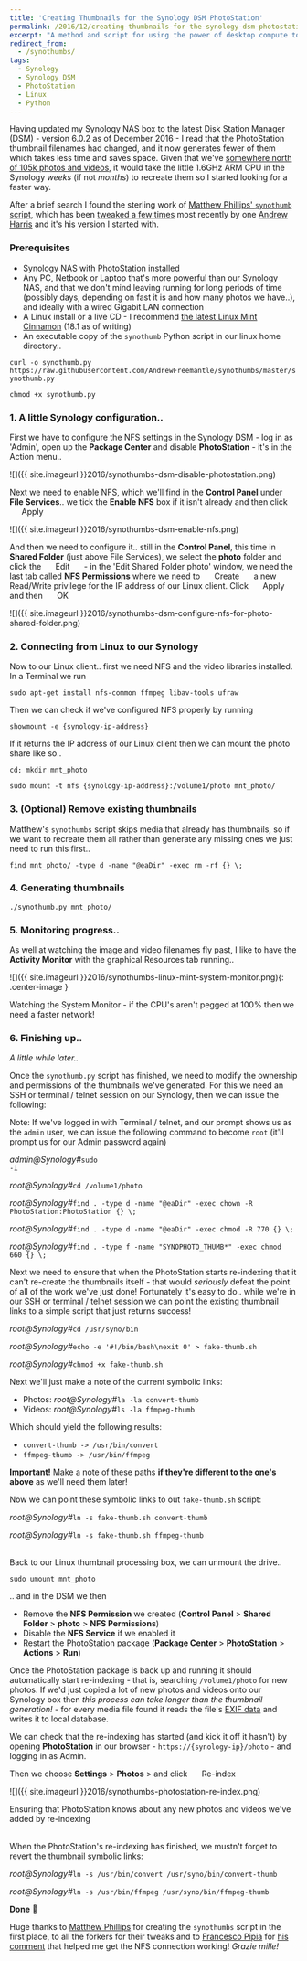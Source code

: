 ```yaml
---
title: 'Creating Thumbnails for the Synology DSM PhotoStation'
permalink: /2016/12/creating-thumbnails-for-the-synology-dsm-photostation/
excerpt: "A method and script for using the power of desktop compute to generate or regenerate photo thumbnails for Synology's PhotoStation"
redirect_from:
  - /synothumbs/
tags:
  - Synology
  - Synology DSM
  - PhotoStation
  - Linux
  - Python
---
```


Having updated my Synology NAS box to the latest Disk Station Manager (DSM) - version 6.0.2 as of December 2016 - I read that the PhotoStation thumbnail filenames had changed, and it now generates fewer of them which takes less time and saves space. Given that we've [somewhere north of 105k photos and videos](https://twoyeartrip.com/blog/2015/05/two-years-of-travel-in-numbers-stats-round-up/), it would take the little 1.6GHz ARM CPU in the Synology *weeks* (if not *months*) to recreate them so I started looking for a faster way.

After a brief search I found the sterling work of [Matthew Phillips' `synothumb` script](https://www.phillips321.co.uk/2012/04/08/creating-thumbnails-for-the-synology-diskstation-photostation/), which has been [tweaked a few times](https://github.com/phillips321/synothumbs/network) most recently by one [Andrew Harris](https://www.drew-harris.com) and it's his version I started with.


### Prerequisites

* <i class="fa fa-fw fa-server"></i> Synology NAS with PhotoStation installed
* <i class="fa fa-fw fa-laptop"></i> Any PC, Netbook or Laptop that's more powerful than our Synology NAS, and that we don't mind leaving running for long periods of time (possibly days, depending on fast it is and how many photos we have..), and ideally with a wired Gigabit LAN connection
* <i class="fa fa-fw fa-linux"></i> A Linux install or a live CD - I recommend [the latest Linux Mint Cinnamon](https://linuxmint.com/download.php) (18.1 as of writing)
* <i class="fa fa-fw fa-file-code-o"></i> An executable copy of the `synothumb` Python script in our linux home directory..

<i class="fa fa-terminal"></i>`curl -o synothumb.py https://raw.githubusercontent.com/AndrewFreemantle/synothumbs/master/synothumb.py`

<i class="fa fa-terminal"></i>`chmod +x synothumb.py`

### 1. A little Synology configuration..
First we have to configure the NFS settings in the Synology DSM - log in as 'Admin', open up the **Package Center** and disable **PhotoStation** - it's in the Action menu..

![]({{ site.imageurl }}2016/synothumbs-dsm-disable-photostation.png)
<figcaption></figcaption>

Next we need to enable NFS, which we'll find in the **Control Panel** under **File Services**.. we tick the **Enable NFS** box if it isn't already and then click <span class="btn btn--info" style="display:inline-block;padding:0 1.5em;">Apply</span>

![]({{ site.imageurl }}2016/synothumbs-dsm-enable-nfs.png)
<figcaption></figcaption>

And then we need to configure it.. still in the **Control Panel**, this time in **Shared Folder** (just above File Services), we select the **photo** folder and click the <span class="btn btn--primary" style="display:inline-block;padding:0 1.5em;">Edit</span> - in the 'Edit Shared Folder photo' window, we need the last tab called **NFS Permissions** where we need to <span class="btn btn--primary" style="display:inline-block;padding:0 1.5em;">Create</span> a new Read/Write privilege for the IP address of our Linux client. Click <span class="btn btn--info" style="display:inline-block;padding:0 1.5em;">Apply</span> and then <span class="btn btn--info" style="display:inline-block;padding:0 1.5em;">OK</span>

![]({{ site.imageurl }}2016/synothumbs-dsm-configure-nfs-for-photo-shared-folder.png)
<figcaption></figcaption>

### 2. Connecting from Linux to our Synology

Now to our Linux client.. first we need NFS and the video libraries installed. In a Terminal we run

<i class="fa fa-terminal"></i>`sudo apt-get install nfs-common ffmpeg libav-tools ufraw`

Then we can check if we've configured NFS properly by running

<i class="fa fa-terminal"></i>`showmount -e {synology-ip-address}`

If it returns the IP address of our Linux client then we can mount the photo share like so..

<i class="fa fa-terminal"></i>`cd; mkdir mnt_photo`

<i class="fa fa-terminal"></i>`sudo mount -t nfs {synology-ip-address}:/volume1/photo mnt_photo/`


### 3. (Optional) Remove existing thumbnails

Matthew's `synothumbs` script skips media that already has thumbnails, so if we want to recreate them all rather than generate any missing ones we just need to run this first..

<i class="fa fa-terminal"></i>`find mnt_photo/ -type d -name "@eaDir" -exec rm -rf {} \;`


### 4. Generating thumbnails

<i class="fa fa-terminal"></i>`./synothumb.py mnt_photo/`


### 5. Monitoring progress..

As well at watching the image and video filenames fly past, I like to have the **Activity Monitor** with the graphical Resources tab running..

![]({{ site.imageurl }}2016/synothumbs-linux-mint-system-monitor.png){: .center-image }
<figcaption>Watching the System Monitor - if the CPU's aren't pegged at 100% then we need a faster network!</figcaption>


### 6. Finishing up..

<i class="fa fa-clock-o"></i> *A little while later..*

Once the `synothumb.py` script has finished, we need to modify the ownership and permissions of the thumbnails we've generated. For this we need an SSH or terminal / telnet session on our Synology, then we can issue the following:

<div class="notice--warning">
  <i class="fa fa-fw fa-sticky-note text--warning"></i>Note: If we've logged in with Terminal / telnet, and our prompt shows us as the <code>admin</code> user, we can issue the following command to become <code>root</code> (it'll prompt us for our Admin password again)<br/>

  <i class="fa fa-terminal"><span>admin@Synology#</span></i><code>sudo -i</code>
</div>

<i class="fa fa-terminal"><span>root@Synology#</span></i>`cd /volume1/photo`

<i class="fa fa-terminal"><span>root@Synology#</span></i>`find . -type d -name "@eaDir" -exec chown -R PhotoStation:PhotoStation {} \;`

<i class="fa fa-terminal"><span>root@Synology#</span></i>`find . -type d -name "@eaDir" -exec chmod -R 770 {} \;`

<i class="fa fa-terminal"><span>root@Synology#</span></i>`find . -type f -name "SYNOPHOTO_THUMB*" -exec chmod 660 {} \;`


Next we need to ensure that when the PhotoStation starts re-indexing that it can't re-create the thumbnails itself - that would *seriously* defeat the point of all of the work we've just done! Fortunately it's easy to do.. while we're in our SSH or terminal / telnet session we can point the existing thumbnail links to a simple script that just returns success!

<i class="fa fa-terminal"><span>root@Synology#</span></i>`cd /usr/syno/bin`

<i class="fa fa-terminal"><span>root@Synology#</span></i>`echo -e '#!/bin/bash\nexit 0' > fake-thumb.sh`

<i class="fa fa-terminal"><span>root@Synology#</span></i>`chmod +x fake-thumb.sh`

Next we'll just make a note of the current symbolic links:

* Photos: <i class="fa fa-terminal"><span>root@Synology#</span></i>`la -la convert-thumb`
* Videos: <i class="fa fa-terminal"><span>root@Synology#</span></i>`ls -la ffmpeg-thumb`

Which should yield the following results:

* `convert-thumb -> /usr/bin/convert`
* `ffmpeg-thumb -> /usr/bin/ffmpeg`

<div class="notice--danger">
  <i class="fa fa-fw fa-exclamation text--danger"></i><strong>Important!</strong> Make a note of these paths <strong>if they're different to the one's above</strong> as we'll need them later!
</div>

Now we can point these symbolic links to out `fake-thumb.sh` script:

<i class="fa fa-terminal"><span>root@Synology#</span></i>`ln -s fake-thumb.sh convert-thumb`

<i class="fa fa-terminal"><span>root@Synology#</span></i>`ln -s fake-thumb.sh ffmpeg-thumb`

<br />
Back to our Linux thumbnail processing box, we can unmount the drive..

<i class="fa fa-terminal"></i>`sudo umount mnt_photo`

.. and in the DSM we then

* Remove the **NFS Permission** we created (**Control Panel** > **Shared Folder** > **photo** > **NFS Permissions**)
* Disable the **NFS Service** if we enabled it
* Restart the PhotoStation package (**Package Center** > **PhotoStation** > **Actions** > **Run**)

Once the PhotoStation package is back up and running it should automatically start re-indexing - that is, searching `/volume1/photo` for new photos. If we'd just copied a lot of new photos and videos onto our Synology box then *this process can take longer than the thumbnail generation!* - for every media file found it reads the file's [EXIF data](https://en.wikipedia.org/wiki/Exif) and writes it to local database.

We can check that the re-indexing has started (and kick it off it hasn't) by opening **PhotoStation** in our browser - `https://{synology-ip}/photo` - and logging in as Admin.

Then we choose **Settings** > **Photos** > and click <span class="btn btn--primary" style="display:inline-block;padding:0 1.5em;">Re-index</span>

![]({{ site.imageurl }}2016/synothumbs-photostation-re-index.png)
<figcaption>Ensuring that PhotoStation knows about any new photos and videos we've added by re-indexing</figcaption>

<br />

<i class="fa-regular fa-fw fa-clock"></i> When the PhotoStation's re-indexing has finished, we mustn't forget to revert the thumbnail symbolic links:

<i class="fa fa-terminal"><span>root@Synology#</span></i>`ln -s /usr/bin/convert /usr/syno/bin/convert-thumb`

<i class="fa fa-terminal"><span>root@Synology#</span></i>`ln -s /usr/bin/ffmpeg /usr/syno/bin/ffmpeg-thumb`

**Done** 🙂

Huge thanks to [Matthew Phillips](https://www.phillips321.co.uk/2012/04/08/creating-thumbnails-for-the-synology-diskstation-photostation/) for creating the `synothumbs` script in the first place, to all the forkers for their tweaks and to [Francesco Pipia](http://twitter.com/fpipia) for [his comment](https://www.phillips321.co.uk/2012/04/08/creating-thumbnails-for-the-synology-diskstation-photostation/#comment-373) that helped me get the NFS connection working! *Grazie mille!*
